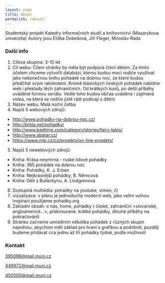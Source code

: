 ```yaml
---
layout: page
title: About
permalink: /about/
---
```


Studentský projekt Katedry informačních studíí a knihovnictví (Masarykova univerzita)
Autory jsou Eliška Dobešová, Jiří Fleger, Miroslav Rada

### Další info

1. Cílová skupina: 3-10 let
2. Cíl webu: 
Cílem stránky by měla být podpora čtení dětem. Za tímto účelem chceme vytvořit databázi, 
kterou budou moci rodiče využívat jako nekonečnou knihu pohádek na dobrou noc, 
ze které budou předčítat svým ratolestem. Kromě klasických českých pohádek 
nabídne web i překlady těch zahraničních. Od krátkých kusů, po delší příběhy 
uváděné formou seriálu. Vedle toho budou občas uváděna i zajímavá videa, 
na která se rodiče jistě rádi podívají s dětmi
3. Název webu: Malá noční četba
4. Napiš 5 webových zdrojů: 
  *   http://www.pohadky-na-dobrou-noc.cz/
  *   http://brbla.net/pohadky/
  *   http://www.bedtime.com/category/stories/fairy-tales/
  *   http://www.abatar.cz/
  *   https://www.mlp.cz/cz/projekty/on-line-projekty/ 
5. Napiš 5 newebových zdrojů: 
  *   Kniha: Krása nesmírná - ruské lidové pohádky
  *   Kniha: 365 pohádek na dobrou noc
  *   Kniha: Pohádky, K. J. Erben
  *   Kniha: Nejkrásnější pohádky, B. Němcová
  *   Kniha: Děti z Bullerbynu, A. Lindgrenová
6. Dostupná multiédia: pohádky na youtube, vimeo, čt
7. vizualizace: v plánu je jednoduchý moderní web, jako velmi volnou inspiraci použijeme pohadky.org
8. Základní obsah: o nás, home, pohádky ( české, zahraniční <slovanské, angloamericé...>, 
překroucené, krátké pohádky, dlouhé příběhy na pokračování)
9. Stránku začneme umístěním několika pohádek z různých skupin najednou, abychom měli základ pro hraní s grafikou a podobně, 
později budeme přidávat cca jednu až tři pohádky týdně, podle možností

### Kontakt

[395096@mail.muni.cz](mailto:395096@mail.muni.cz)

[449972@mail.muni.cz](mailto:449972@mail.muni.cz)

[450000@mail.muni.cz](mailto:450000@mail.muni.cz)
